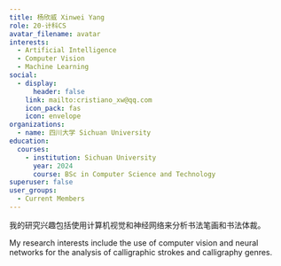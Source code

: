 ```yaml
---
title: 杨欣威 Xinwei Yang
role: 20-计科CS
avatar_filename: avatar
interests:
  - Artificial Intelligence
  - Computer Vision
  - Machine Learning
social:
  - display:
      header: false
    link: mailto:cristiano_xw@qq.com
    icon_pack: fas
    icon: envelope
organizations:
  - name: 四川大学 Sichuan University
education:
  courses:
    - institution: Sichuan University
      year: 2024
      course: BSc in Computer Science and Technology
superuser: false
user_groups:
  - Current Members
---
```

我的研究兴趣包括使用计算机视觉和神经网络来分析书法笔画和书法体裁。

My research interests include the use of computer vision and neural networks for the analysis of calligraphic strokes and calligraphy genres.